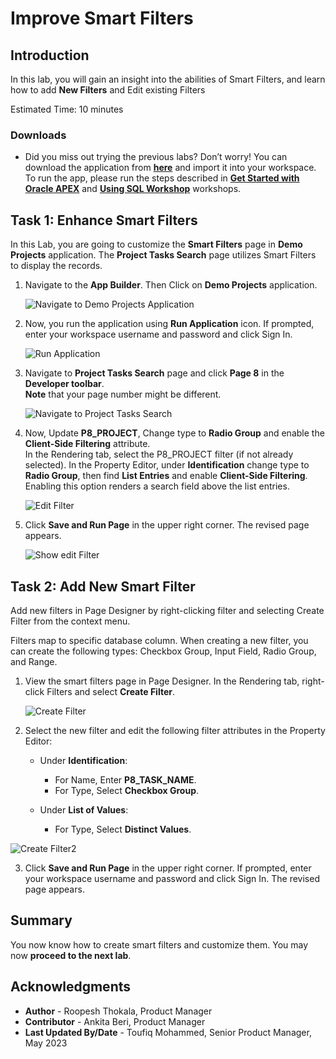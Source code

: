 # Improve Smart Filters

## Introduction
In this lab, you will gain an insight into the abilities of Smart Filters, and learn how to add **New Filters** and Edit existing Filters

Estimated Time: 10 minutes


### Downloads

- Did you miss out trying the previous labs? Don’t worry! You can download the application from **[here](files/demo-projects-3.sql)** and import it into your workspace. To run the app, please run the steps described in **[Get Started with Oracle APEX](https://apexapps.oracle.com/pls/apex/r/dbpm/livelabs/run-workshop?p210_wid=3509)** and **[Using SQL Workshop](https://apexapps.oracle.com/pls/apex/r/dbpm/livelabs/run-workshop?p210_wid=3524)** workshops.

## Task 1: Enhance Smart Filters

In this Lab, you are going to customize the **Smart Filters** page in **Demo Projects** application.
The **Project Tasks Search** page utilizes Smart Filters to display the records.

1. Navigate to the **App Builder**. Then Click on **Demo Projects** application.

    ![Navigate to Demo Projects Application](./images/select-projects-app.png " ")

2. Now, you run the application using **Run Application** icon. If prompted, enter your workspace username and password and click Sign In.

    ![Run Application](images/run-application.png " ")

3. Navigate to **Project Tasks Search** page and click **Page 8** in the **Developer toolbar**.      
**Note** that your page number might be different.

    ![Navigate to Project Tasks Search](images/navigate-to-page8.png " ")

4. Now, Update **P8\_PROJECT**, Change type to **Radio Group** and enable the **Client-Side Filtering** attribute.  
   In the Rendering tab, select the P8_PROJECT filter (if not already selected).
   In the Property Editor, under **Identification** change type to **Radio Group**, then find **List Entries** and enable **Client-Side Filtering**. Enabling this option renders a search field above the list entries.

    ![Edit Filter](images/edit-filter1.png " ")

5. Click **Save and Run Page** in the upper right corner.
The revised page appears.

    ![Show edit Filter](images/show-edit-filter1.png " ")


## Task 2: Add New Smart Filter

Add new filters in Page Designer by right-clicking filter and selecting Create Filter from the context menu.

Filters map to specific database column. When creating a new filter, you can create the following types: Checkbox Group, Input Field, Radio Group, and Range.

1. View the smart filters page in Page Designer. In the Rendering tab, right-click Filters and select **Create Filter**.

    ![Create Filter](images/create-filter.png " ")

2. Select the new filter and edit the following filter attributes in the Property Editor:
    - Under **Identification**:
      - For Name, Enter **P8\_TASK_NAME**.
      - For Type,  Select **Checkbox Group**.

    - Under **List of Values**:
      - For Type, Select **Distinct Values**.

  ![Create Filter2](images/create-filter1.png " ")

3. Click **Save and Run Page** in the upper right corner. If prompted, enter your workspace username and password and click Sign In.
The revised page appears.

## Summary

You now know how to create smart filters and customize them. You may now **proceed to the next lab**.

## Acknowledgments

- **Author** - Roopesh Thokala, Product Manager
- **Contributor** - Ankita Beri, Product Manager
- **Last Updated By/Date** - Toufiq Mohammed, Senior Product Manager, May 2023

